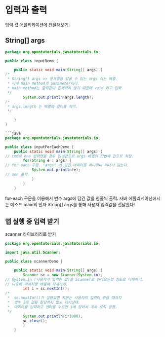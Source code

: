 # 입력과 출력

입력 값 애플리케이션에 전달해보기.

## String[] args
```java
package org.opentutorials.javatutorials.io;

public class inputDemo {

	public static void main(String[] args) {
/* 
 * String[] args >> 문자열을 담을 수 있는 args 라는 배열.
 * 이게 main method의 parameter이다.
 * main method는 출력값이 존재하지 않기 때문에 void 라고 입력.
 */
		System.out.println(args.length);
/*
 * args.length 는 배열의 길이를 의미.
 */

	}
}

```java
package org.opentutorials.javatutorials.io;

public class inputForEachDemo {
	public static void main(String[] args) {
// cmd로 one 입력했을 경우 입력값으로 args 배열의 첫번째 값으로 저장.
		for(String e : args) {
// for each 구문. "args" 에 담긴 데이터를 하나하나 꺼내서 담는다.
			System.out.println(e);
// one 출력.
			}
		}
	}
```
for-each 구문을 이용해서 변수 args에 담긴 값을 한줄씩 출력.
자바 에플리케이션에서는 메소드 main의 인자 String[] args를 통해 사용자 입력값을 전달한다!


## 앱 실행 중 입력 받기
scanner 라이브러리로 받기
```java
package org.opentutorials.javatutorials.io;

import java.util.Scanner;

public class scannerDemo {

	public static void main(String[] args) {
		Scanner sc = new Scanner(System.in);
// System.in (사용자가 입력한 값)을 Scanner로 읽어오는것 정도로 이해하기.
// 나중에 객체지향 배울때 자세하게.
		int i = sc.nextInt();
/*
 *  sc.nextInt()가 실행되면 자바는 사용자의 입력이 있을 때까지 
 *  변수 i에 값을 할당하지 않고 대기상태.
 *  데이터를 입력하고 엔터를 누르면 i에 담아서 계속 로직 실행.
 */
		System.out.println(i*1000);
		sc.close();
		}
	}
```









